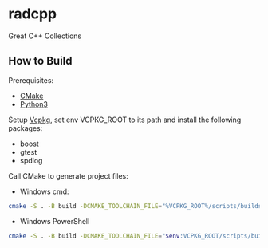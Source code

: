# radcpp
Great C++ Collections

## How to Build
Prerequisites:
- [CMake](https://cmake.org/)
- [Python3](https://www.python.org/)

Setup [Vcpkg](https://learn.microsoft.com/en-us/vcpkg/get_started/overview), set env VCPKG_ROOT to its path and install the following packages:
- boost
- gtest
- spdlog

Call CMake to generate project files:
- Windows cmd:
```bash
cmake -S . -B build -DCMAKE_TOOLCHAIN_FILE="%VCPKG_ROOT%/scripts/buildsystems/vcpkg.cmake"
```
- Windows PowerShell
```bash
cmake -S . -B build -DCMAKE_TOOLCHAIN_FILE="$env:VCPKG_ROOT/scripts/buildsystems/vcpkg.cmake"
```
